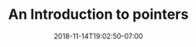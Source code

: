 ---
title: 'An Introduction to pointers'
date: 2018-11-14T19:02:50-07:00
weight: 2.
draft: false
---